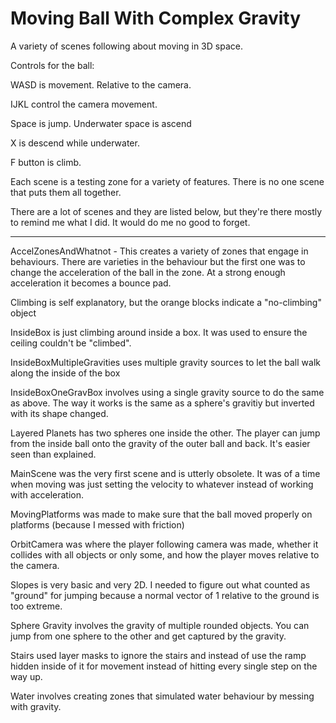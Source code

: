 # Moving Ball With Complex Gravity
A variety of scenes following about moving in 3D space.

Controls for the ball:

WASD is movement. Relative to the camera.

IJKL control the camera movement.

Space is jump. Underwater space is ascend

X is descend while underwater.

F button is climb.

Each scene is a testing zone for a variety of features. There is no one scene that puts them all together.

There are a lot of scenes and they are listed below, but they're there mostly to remind me what I did. It would do me no good to forget.

___________________________________________________________________________________________________________________________________________________________________________

AccelZonesAndWhatnot - This creates a variety of zones that engage in behaviours. There are varieties in the behaviour but the first one was to change the acceleration of the ball in the zone. At a strong enough acceleration it becomes a bounce pad. 

Climbing is self explanatory, but the orange blocks indicate a "no-climbing" object

InsideBox is just climbing around inside a box. It was used to ensure the ceiling couldn't be "climbed".

InsideBoxMultipleGravities uses multiple gravity sources to let the ball walk along the inside of the box

InsideBoxOneGravBox involves using a single gravity source to do the same as above. The way it works is the same as a sphere's gravitiy but inverted with its shape changed.

Layered Planets has two spheres one inside the other. The player can jump from the inside ball onto the gravity of the outer ball and back. It's easier seen than explained.

MainScene was the very first scene and is utterly obsolete. It was of a time when moving was just setting the velocity to whatever instead of working with acceleration.

MovingPlatforms was made to make sure that the ball moved properly on platforms (because I messed with friction)

OrbitCamera was where the player following camera was made, whether it collides with all objects or only some, and how the player moves relative to the camera.

Slopes is very basic and very 2D. I needed to figure out what counted as "ground" for jumping because a normal vector of 1 relative to the ground is too extreme.

Sphere Gravity involves the gravity of multiple rounded objects. You can jump from one sphere to the other and get captured by the gravity.

Stairs used layer masks to ignore the stairs and instead of use the ramp hidden inside of it for movement instead of hitting every single step on the way up.

Water involves creating zones that simulated water behaviour by messing with gravity.
